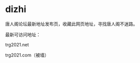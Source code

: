 # dizhi
<p>唐人阁论坛最新地址发布页，收藏此网页地址，寻找唐人阁不迷路。</p>
<p>最新可访问地址：</p>
<p>trg2021.net</p>
<p>trg2021.com（被墙）</p>
